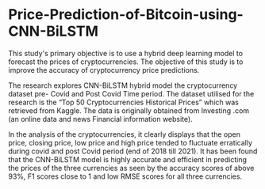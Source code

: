 # Price-Prediction-of-Bitcoin-using-CNN-BiLSTM
This study's primary objective is to use a hybrid deep learning model to forecast the prices of cryptocurrencies. The objective of this study is to improve the accuracy of cryptocurrency price  predictions.


The research explores CNN-BiLSTM hybrid model the cryptocurrency dataset pre- Covid and 
Post Covid Time period. The dataset utilised for the research is the “Top 50 Cryptocurrencies 
Historical Prices” which was retrieved from Kaggle. The data is originally obtained from
Investing .com (an online data and news Financial information website).

In the analysis of the cryptocurrencies, it clearly displays that the open price, closing price, low price and high price tended to fluctuate erratically during covid and post Covid period (end of 2018 till 2021). It has been found that the CNN-BiLSTM model is highly accurate and efficient 
in predicting the prices of the three currencies as seen by the accuracy scores of above 93%, F1 
scores close to 1 and low RMSE scores for all three currencies.
